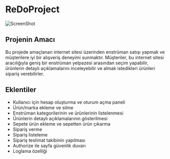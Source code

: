 # ReDoProject
![ScreenShot]("https://github.com/ahmetbalaman/ReDoProject-Team6/assets/56163828/6f451395-5ae9-4827-bc64-4eff2fedd7da")
## Projenin Amacı
Bu projede amaçlanan internet sitesi üzerinden enstrüman satışı yapmak ve müşterilere iyi bir alışveriş deneyimi sunmaktır. Müşteriler, bu internet sitesi aracılığıyla geniş bir enstrüman yelpazesi arasından seçim yapabilir, ürünlerin detaylı açıklamalarını inceleyebilir ve almak istedikleri ürünleri sipariş verebilirler. 
<br/>
## Eklentiler
- Kullanıcı için hesap oluşturma ve oturum açma paneli
- Ürün/marka ekleme ve silme
- Enstrüman kategorilerinin ve ürünlerinin listelenmesi
- Ürünlerin detaylı açıklamalarının gösterilmesi
- Sepete ürün ekleme ve sepetten ürün çıkarma
- Sipariş verme
- Sipariş listeleme
- Sipariş teslimat takibinin yapılması
- Authorize ile sayfa güvenlik duvarı
- Loglama özelliği
